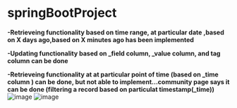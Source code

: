 # springBootProject

**-Retrieveing functionality based on time range, at particular date ,based on X days ago,based on X minutes ago has been implemented**

**-Updating functionality based on _field column, _value column, and tag column can be done**


**-Retrieveing functionality at at particular point of time (based on _time column ) can be done, but not able to implement...community page says it can be done (filtering a record based on particulat timestamp(_time))**
![image](https://user-images.githubusercontent.com/65516859/221562179-2eb3b401-976c-4743-bf84-d6886a283ca3.png)
![image](https://user-images.githubusercontent.com/65516859/221562378-a098e54e-2c19-44e5-b185-d109a719f989.png)
